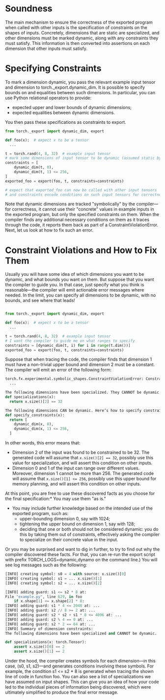 <h1> Soundness </h1>

The main mechanism to ensure the correctness of the exported program when called with other inputs is the specification of constraints on the shapes of inputs. Concretely, dimensions that are static are specialized, and other dimensions must be marked dynamic, along with any constraints they must satisfy. This information is then converted into assertions on each dimension that other inputs must satisfy.
# Specifying Constraints
To mark a dimension dynamic, you pass the relevant example input tensor and dimension to torch._export.dynamic_dim. It is possible to specify bounds on and equalities between such dimensions. In particular, you can use Python relational operators to provide:
- expected upper and lower bounds of dynamic dimensions;
- expected equalities between dynamic dimensions.

You then pass these specifications as constraints to export.
```python
from torch._export import dynamic_dim, export

def foo(x):  # expect x to be a tensor
  ...

t = torch.rand(4, 8, 32)  # example input tensor
# mark some dimensions of input tensor to be dynamic (assumed static by default)
constraints = [
    dynamic_dim(t, 0),
    dynamic_dim(t, 1) <= 256,
]
exported_foo = export(foo, t, constraints=constraints)

# expect that exported_foo can now be called with other input tensors
# and constraints encode conditions on such input tensors for correctness
```
Note that dynamic dimensions are tracked "symbolically" by the compiler—for correctness, it cannot use their "concrete" values in example inputs in the exported program, but only the specified constraints on them. When the compiler finds any additional necessary conditions on them as it traces through the code, it reports them back as part of a ConstraintViolationError. Next, let us look at how to fix such an error.

# Constraint Violations and How to Fix Them
Usually you will have some idea of which dimensions you want to be dynamic, and what bounds you want on them. But suppose that you want the compiler to guide you. In that case, just specify what you think is reasonable—the compiler will emit actionable error messages where needed. In the limit, you can specify all dimensions to be dynamic, with no bounds, and see where that leads!
```python

from torch._export import dynamic_dim, export

def foo(x):  # expect x to be a tensor
  ...

t = torch.rand(4, 8, 32)  # example input tensor
# I want the compiler to guide me on what ranges to specify
constraints = [dynamic_dim(t, i) for i in range(t.dim())]
exported_foo = export(foo, t, constraints=constraints)
```
Suppose that when tracing the code, the compiler finds that dimension 1 must have a non-trivial upper bound and dimension 2 must be a constant. The compiler will emit an error of the following form:

```python
torch.fx.experimental.symbolic_shapes.ConstraintViolationError: Constraints violated!
  ...

The following dimensions have been specialized. They CANNOT be dynamic.
def specializations(x):
  return x.size()[2] == 32

The following dimensions CAN be dynamic. Here’s how to specify constraints on them:
def specify_constraints(x):
  return [
    dynamic_dim(x, 0),
    dynamic_dim(x, 1) <= 256,
  ]
```
In other words, this error means that:
- Dimension 2 of the input was found to be constrained to be 32. The generated code will assume that `x.size()[2] == 32`, possibly use this value for specialization, and will assert this condition on other inputs.
- Dimension 0 and 1 of the input can range over different values. Moreover, dimension 1 cannot be more than 256. The generated code will assume that `x.size()[1] <= 256`, possibly use this upper bound for memory planning, and will assert this condition on other inputs.

At this point, you are free to use these discovered facts as you choose for the final specification:* You may use them "as is."
- You may include further knowledge based on the intended use of the exported program, such as:
   - upper-bounding dimension 0, say with 1024;
   - tightening the upper bound on dimension 1, say with 128;
   - deciding that one or both should not be considered dynamic: you do this by taking them out of constraints, effectively asking the compiler to specialize on their concrete value in the input.

Or you may be surprised and want to dig in further, to try to find out why the compiler discovered these facts. For that, you can re-run the export script with prefix TORCH_LOGS=dynamic,dynamo on the command line.) You will see log messages such as the following:
```python
[INFO] creating symbol: s0 = 4 with source: x.size()[0]
[INFO] creating symbol: s1 = ... x.size()[1]
[INFO] creating symbol: s2 = ... x.size()[2]

[INFO] adding guard: s1 <= s2 * 8 at:
File "example.py", line 629, in foo
    if x.shape[1] <= x.shape[2] * 8:
[INFO] adding guard: s1 * 4 <= 2048 at: ...
[INFO] adding guard: s2 // 8 >= 2 at: ...
[INFO] adding guard: s2 * s2 + s1 * 8 <= 4096 at: ...
[INFO] adding guard: s2 % 4 == 0 at: ...
[INFO] adding guard: s2 * 2 == 64 at: ...
[INFO] Summary of dimension constraints:
The following dimensions have been specialized and CANNOT be dynamic.

def specializations(x: torch.Tensor):
    assert x.size()[0] == 2
    assert x.size()[1] == 2

```
Under the hood, the compiler creates symbols for each dimension—in this case, (s0, s1, s2)—and generates conditions involving these symbols. For example, the condition s1 <= s2 * 8 is generated when tracing the shown line of code in function foo. You can also see a list of specializations we have assumed on input shapes. This can give you an idea of how your code led to the individual pieces of information being discovered, which were ultimately simplified to produce the final error message.
#
